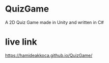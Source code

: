 # QuizGame
A 2D Quiz Game made in Unity and written in C# 
# live link
https://hamideakkoca.github.io/QuizGame/
